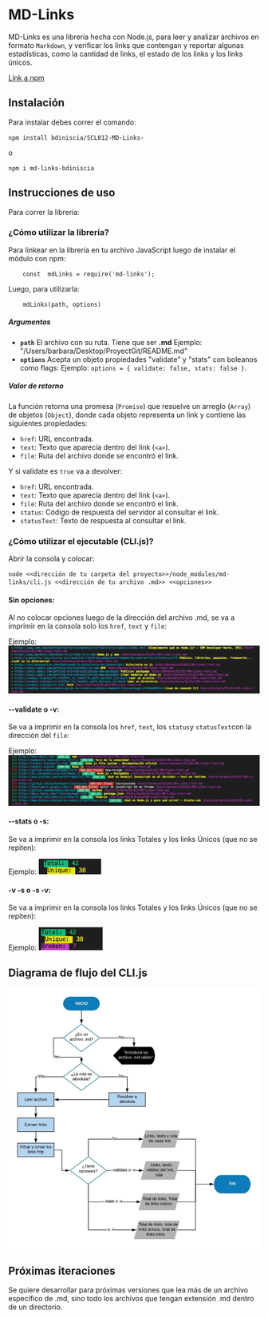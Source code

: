 # MD-Links
MD-Links es una librería hecha con Node.js, para leer y analizar archivos en formato `Markdown`, y verificar los links que contengan y reportar algunas estadísticas, como la cantidad de links, el estado de los links y los links únicos. 

[Link a npm](https://www.npmjs.com/package/md-links-bdiniscia)

## Instalación
Para instalar debes correr el comando: 

    npm install bdiniscia/SCL012-MD-Links-

o 


    npm i md-links-bdiniscia


## Instrucciones de uso
Para correr la librería:

### ¿Cómo utilizar la librería?

Para linkear en la librería en tu archivo JavaScript luego de instalar el módulo con npm:
```
    const  mdLinks = require('md-links');
```
Luego, para utilizarla:
```
    mdLinks(path, options)
```

##### Argumentos

-   **`path`**  El archivo con su ruta. Tiene que ser **.md** Ejemplo: "/Users/barbara/Desktop/ProyectGit/README.md"
-   **`options`**  Acepta un objeto propiedades  "validate" y "stats" con boleanos como flags: 
Ejemplo: `options = { validate: false, stats: false }`.


##### Valor de retorno

La función retorna una promesa (`Promise`) que resuelve un arreglo (`Array`) de objetos (`Object`), donde cada objeto representa un link y contiene las siguientes propiedades:

-   `href`: URL encontrada.
-   `text`: Texto que aparecía dentro del link (`<a>`).
-   `file`: Ruta del archivo donde se encontró el link.

Y si validate es `true` va a devolver: 
-   `href`: URL encontrada.
-   `text`: Texto que aparecía dentro del link (`<a>`).
-   `file`: Ruta del archivo donde se encontró el link.
-   `status`:  Código de respuesta del servidor al consultar el link. 
-   `statusText`: Texto de respuesta al consultar el link.

### ¿Cómo utilizar el ejecutable (CLI.js)?

Abrir la consola y colocar: 

    node <<dirección de tu carpeta del proyecto>>/node_modules/md-links/cli.js <<dirección de tu archivo .md>> <<opciones>>

#### Sin opciones: 
Al no colocar opciones luego de la dirección del archivo .md, se va a imprimir en la consola solo los `href`, `text` y `file`: 

Ejemplo: 
![vista sin opciones](img/sin-opciones.png)


#### --validate  o  -v: 
Se va a imprimir en la consola los `href`, `text`, los `status`y `statusText`con la dirección del `file`: 

Ejemplo: 
![vista de --validate](img/validate.png)

#### --stats o  -s: 
Se va a imprimir en la consola los links Totales y los links Únicos (que no se repiten): 

Ejemplo:
![vista de --stats](img/stats.png)


#### -v  -s   o   -s  -v: 
Se va a imprimir en la consola los links Totales y los links Únicos (que no se repiten): 

Ejemplo: 
![vista de -v -s](img/validate-stats.png)


## Diagrama de flujo del CLI.js
![vista de --validate](img/Diagram.jpeg)


## Próximas iteraciones

Se quiere desarrollar para próximas versiones que lea más de un archivo específico de .md, sino todo los archivos que tengan extensión .md dentro de un directorio.

